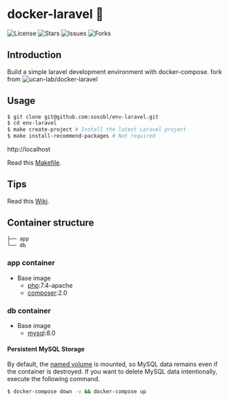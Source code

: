 # docker-laravel 🐳

![License](https://img.shields.io/github/license/sosobl/env-laravel?color=f05340)
![Stars](https://img.shields.io/github/stars/sosobl/env-laravel?color=f05340)
![Issues](https://img.shields.io/github/issues/sosobl/env-laravel?color=f05340)
![Forks](https://img.shields.io/github/forks/sosobl/env-laravel?color=f05340)

## Introduction

Build a simple laravel development environment with docker-compose.
fork from ![ucan-lab/docker-laravel](https://github.com/ucan-lab/docker-laravel)

## Usage

```bash
$ git clone git@github.com:sosobl/env-laravel.git
$ cd env-laravel
$ make create-project # Install the latest Laravel project
$ make install-recommend-packages # Not required
```

http://localhost

Read this [Makefile](https://github.com/sosobl/env-laravel/blob/master/Makefile).

## Tips

Read this [Wiki](https://github.com/sosobl/env-laravel/wiki).

## Container structure

```bash
├── app
└── db
```

### app container

- Base image
  - [php](https://hub.docker.com/_/php):7.4-apache
  - [composer](https://hub.docker.com/_/composer):2.0

### db container

- Base image
  - [mysql](https://hub.docker.com/_/mysql):8.0

#### Persistent MySQL Storage

By default, the [named volume](https://docs.docker.com/compose/compose-file/#volumes) is mounted, so MySQL data remains even if the container is destroyed.
If you want to delete MySQL data intentionally, execute the following command.

```bash
$ docker-compose down -v && docker-compose up
```
